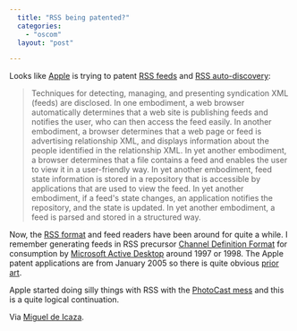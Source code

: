 ```yaml
---
  title: "RSS being patented?"
  categories: 
    - "oscom"
  layout: "post"

---
```

Looks like [Apple][1] is trying to patent [RSS feeds][2] and [RSS auto-discovery][3]:

> Techniques for detecting, managing, and presenting syndication XML (feeds) are disclosed. In one embodiment, a web browser automatically determines that a web site is publishing feeds and notifies the user, who can then access the feed easily. In another embodiment, a browser determines that a web page or feed is advertising relationship XML, and displays information about the people identified in the relationship XML. In yet another embodiment, a browser determines that a file contains a feed and enables the user to view it in a user-friendly way. In yet another embodiment, feed state information is stored in a repository that is accessible by applications that are used to view the feed. In yet another embodiment, if a feed's state changes, an application notifies the repository, and the state is updated. In yet another embodiment, a feed is parsed and stored in a structured way.

Now, the [RSS format][5] and feed readers have been around for quite a while. I remember generating feeds in RSS precursor [Channel Definition Format][6] for consumption by [Microsoft Active Desktop][7] around 1997 or 1998. The Apple patent applications are from January 2005 so there is quite obvious [prior art][8].

Apple started doing silly things with RSS with the [PhotoCast mess][9] and this is a quite logical continuation.

Via [Miguel de Icaza][4].

[1]: http://www.apple.com/
[2]: http://appft1.uspto.gov/netacgi/nph-Parser?Sect1=PTO2&Sect2=HITOFF&u=%2Fnetahtml%2FPTO%2Fsearch-adv.html&r=1&f=G&l=50&d=PG01&p=1&S1=20050289147.PGNR.&OS=DN/20050289147&RS=DN/20050289147
[3]: http://appft1.uspto.gov/netacgi/nph-Parser?Sect1=PTO2&Sect2=HITOFF&u=%2Fnetahtml%2FPTO%2Fsearch-adv.html&r=1&f=G&l=50&d=PG01&p=1&S1=20050289468.PGNR.&OS=DN/20050289468&RS=DN/20050289468
[4]: http://tirania.org/blog/archive/2006/Mar-08.html
[5]: http://en.wikipedia.org/wiki/RSS_%28file_format%29
[6]: http://en.wikipedia.org/wiki/Channel_Definition_Format
[7]: http://en.wikipedia.org/wiki/Active_Desktop
[8]: http://en.wikipedia.org/wiki/Prior_art
[9]: http://bergie.iki.fi/blog/iphoto--photocasting-and-standards/